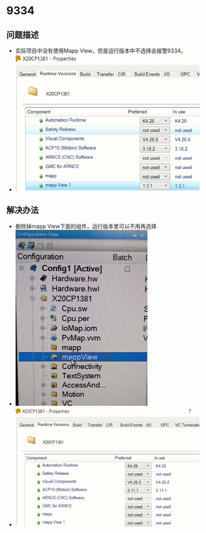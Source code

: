 # 9334
## 问题描述
- 实际项目中没有使用Mapp View，但是运行版本中不选择会报警9334。
- ![Img](./FILES/9334.md/img-20220810142732.png)
## 解决办法
- 删除掉mapp View下面的组件，运行版本里可以不用再选择
- ![Img](./FILES/9334.md/img-20220810142750.png)
- ![Img](./FILES/9334.md/img-20220810142803.png)
